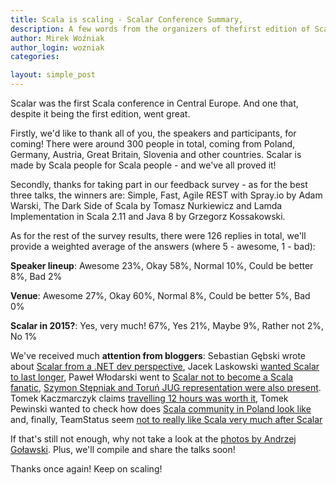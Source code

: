 ```yaml
---
title: Scala is scaling - Scalar Conference Summary,
description: A few words from the organizers of thefirst edition of Scalar, the first Scala conference in Central Europe. 
author: Mirek Woźniak
author_login: wozniak
categories:

layout: simple_post
---
```


Scalar was the first Scala conference in Central Europe. And one that, despite it being the first edition, went great. 

Firstly, we'd like to thank all of you, the speakers and participants, for coming! There were around 300 people in total, coming from Poland, Germany, Austria, Great Britain, Slovenia and other countries. Scalar is made by Scala people for Scala people - and we've all proved it!

Secondly, thanks for taking part in our feedback survey - as for the best three talks, the winners are: Simple, Fast, Agile REST with Spray.io by Adam Warski, The Dark Side of Scala by Tomasz Nurkiewicz and Lamda Implementation in Scala 2.11 and Java 8 by Grzegorz Kossakowski. 

As for the rest of the survey results, there were 126 replies in total, we'll provide a weighted average of the answers (where 5 - awesome, 1 - bad): 

**Speaker lineup**: Awesome 23%, Okay 58%, Normal 10%, Could be better 8%, Bad 2%

**Venue**: Awesome 27%, Okay 60%, Normal 8%, Could be better 5%, Bad 0%

**Scalar in 2015?**: Yes, very much! 67%, Yes 21%, Maybe 9%, Rather not	2%, No 1%


We've received much **attention from bloggers**: Sebastian Gębski wrote about [Scalar from a .NET dev perspective][1], Jacek Laskowski [wanted Scalar to last longer][2], Paweł Włodarski went to [Scalar not to become a Scala fanatic][3], [Szymon Stępniak and Toruń JUG representation were also present][4]. Tomek Kaczmarczyk claims [travelling 12 hours was worth it][5], Tomek Pewinski wanted to check how does [Scala community in Poland look like][6] and, finally, TeamStatus seem [not to really like Scala very much after Scalar][7]

If that's still not enough, why not take a look at the [photos by Andrzej Goławski][8]. Plus, we'll compile and share the talks soon!

Thanks once again! Keep on scaling!


[1]: http://no-kill-switch.ghost.io/scalar-conf-the-first-scala-conference-in-poland/
[2]: http://blog.japila.pl/2014/04/final-thoughts-on-scalarconf-scala-conference-in-central-europe/
[3]: http://pawelwlodarski.blogspot.com/2014/04/scalar-i-stacktrace.html
[4]: http://blog.stepniak.net.pl/2014/04/scalar-conf-2014
[5]: http://blog.kaczmarzyk.net/2014/04/07/scalar-2014/
[6]: http://pewniak747.info/2014/04/09/scalar-conf-2014/
[7]: http://blog.teamstatus.tv/post/82185779259/this-saturday-i-attended-scalarconf-first-and
[8]: https://plus.google.com/photos/112608721523383084288/albums/5999881865256181617

